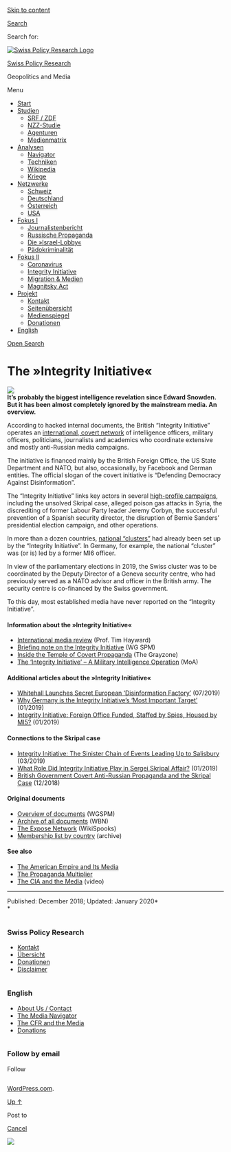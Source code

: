 [Skip to
content](#content)

[](https://swprs.org/)

<div class="cover">

</div>

[Search](#search-container)

<div id="search-container" class="header-search-block bg-graphite hidden">

<span class="screen-reader-text">Search for:</span>

</div>

<div class="header-inner section-inner">

[![Swiss Policy Research
Logo](https://swprs.files.wordpress.com/2020/05/swiss-policy-research-logo-300.png)](https://swprs.org/)

[Swiss Policy Research](https://swprs.org/)

Geopolitics and
    Media

</div>

<div class="navigation section no-padding bg-dark">

Menu

<div class="main-navigation">

  - <span id="menu-item-4374">[Start](https://swprs.org)</span>
  - <span id="menu-item-5941">[Studien](https://swprs.org/srf-propaganda-analyse/)</span>
      - <span id="menu-item-4361">[SRF /
        ZDF](https://swprs.org/srf-propaganda-analyse/)</span>
      - <span id="menu-item-4359">[NZZ-Studie](https://swprs.org/die-nzz-studie/)</span>
      - <span id="menu-item-4373">[Agenturen](https://swprs.org/der-propaganda-multiplikator/)</span>
      - <span id="menu-item-7978">[Medienmatrix](https://swprs.org/die-propaganda-matrix/)</span>
  - <span id="menu-item-9423">[Analysen](https://swprs.org/medien-navigator/)</span>
      - <span id="menu-item-9414">[Navigator](https://swprs.org/medien-navigator/)</span>
      - <span id="menu-item-8524">[Techniken](https://swprs.org/der-propaganda-schluessel/)</span>
      - <span id="menu-item-10908">[Wikipedia](https://swprs.org/propaganda-in-der-wikipedia/)</span>
      - <span id="menu-item-9920">[Kriege](https://swprs.org/logik-imperialer-kriege/)</span>
  - <span id="menu-item-4362">[Netzwerke](https://swprs.org/netzwerk-medien-schweiz/)</span>
      - <span id="menu-item-6283">[Schweiz](https://swprs.org/netzwerk-medien-schweiz/)</span>
      - <span id="menu-item-7215">[Deutschland](https://swprs.org/netzwerk-medien-deutschland/)</span>
      - <span id="menu-item-17401">[Österreich](https://swprs.org/medien-in-oesterreich/)</span>
      - <span id="menu-item-7216">[USA](https://swprs.org/das-american-empire-und-seine-medien/)</span>
  - <span id="menu-item-9228">[Fokus
    I](https://swprs.org/bericht-eines-journalisten/)</span>
      - <span id="menu-item-12119">[Journalistenbericht](https://swprs.org/bericht-eines-journalisten/)</span>
      - <span id="menu-item-12117">[Russische
        Propaganda](https://swprs.org/russische-propaganda/)</span>
      - <span id="menu-item-12118">[Die
        »Israel-Lobby«](https://swprs.org/die-israel-lobby-fakten-und-mythen/)</span>
      - <span id="menu-item-13505">[Pädokriminalität](https://swprs.org/geopolitik-und-paedokriminalitaet/)</span>
  - <span id="menu-item-17258">[Fokus
    II](https://swprs.org/migration-und-medien/)</span>
      - <span id="menu-item-32838">[Coronavirus](https://swprs.org/covid-19-hinweis-ii/)</span>
      - <span id="menu-item-12939">[Integrity
        Initiative](https://swprs.org/die-integrity-initiative/)</span>
      - <span id="menu-item-17290">[Migration &
        Medien](https://swprs.org/migration-und-medien/)</span>
      - <span id="menu-item-17291">[Magnitsky
        Act](https://swprs.org/der-fall-magnitsky/)</span>
  - <span id="menu-item-21964">[Projekt](https://swprs.org/kontakt/)</span>
      - <span id="menu-item-8525">[Kontakt](https://swprs.org/kontakt/)</span>
      - <span id="menu-item-10193">[Seitenübersicht](https://swprs.org/uebersicht/)</span>
      - <span id="menu-item-8637">[Medienspiegel](https://swprs.org/medienspiegel/)</span>
      - <span id="menu-item-33287">[Donationen](https://swprs.org/donationen/)</span>
  - <span id="menu-item-14415">[English](https://swprs.org/contact/)</span>

</div>

[Open Search](#)

</div>

<div class="wrapper section medium-padding">

<div class="section-inner clear" data-role="main">

<div id="content" class="content clear center">

# The »Integrity Initiative«

<div class="post-content clear">

![](https://swprs.files.wordpress.com/2018/12/ii2.png?w=736)  
**It’s probably the biggest intelligence revelation since Edward
Snowden. But it has been almost completely ignored by the mainstream
media. An overview.**

According to hacked internal documents, the British “Integrity
Initiative” operates an [international, covert
network](https://thegrayzone.com/2018/12/17/inside-the-temple-of-covert-propaganda-the-integrity-initiative-and-the-uks-scandalous-information-war/)
of intelligence officers, military officers, politicians, journalists
and academics who coordinate extensive and mostly anti-Russian media
campaigns.

The initiative is financed mainly by the British Foreign Office, the US
State Department and NATO, but also, occasionally, by Facebook and
German entities. The official slogan of the covert initiative is
“Defending Democracy Against Disinformation”.

The “Integrity Initiative” links key actors in several [high-profile
campaigns](http://syriapropagandamedia.org/working-papers/briefing-note-on-the-integrity-initiative),
including the unsolved Skripal case, alleged poison gas attacks in
Syria, the discrediting of former Labour Party leader Jeremy Corbyn, the
successful prevention of a Spanish security director, the disruption of
Bernie Sanders’ presidential election campaign, and other operations.

In more than a dozen countries, [national
“clusters”](https://www.pdf-archive.com/2018/11/02/xcountry/xcountry.pdf)
had already been set up by the “Integrity Initiative”. In Germany, for
example, the national “cluster” was (or is) led by a former MI6 officer.

In view of the parliamentary elections in 2019, the Swiss cluster was to
be coordinated by the Deputy Director of a Geneva security centre, who
had previously served as a NATO advisor and officer in the British army.
The security centre is co-financed by the Swiss government.

To this day, most established media have never reported on the
“Integrity Initiative”.

#### Information about the »Integrity Initiative«

  - [International media
    review](https://timhayward.wordpress.com/2018/12/15/integrity-grasping-the-initiative)
    (Prof. Tim Hayward)
  - [Briefing note on the Integrity
    Initiative](http://syriapropagandamedia.org/working-papers/briefing-note-on-the-integrity-initiative)
    (WG SPM)
  - [Inside the Temple of Covert
    Propaganda](https://thegrayzone.com/2018/12/17/inside-the-temple-of-covert-propaganda-the-integrity-initiative-and-the-uks-scandalous-information-war/)
    (The Grayzone)
  - [The ‘Integrity Initiative’ – A Military Intelligence
    Operation](https://www.moonofalabama.org/2018/12/the-strange-mind-of-christopher-nigel-donnelly.html)
    (MoA)

#### Additional articles about the »Integrity Initiative«

  - [Whitehall Launches Secret European ‘Disinformation
    Factory’](https://medium.com/@KitKlarenberg/integrity-initiative-in-hiding-whitehall-launches-secret-european-disinformation-factory-757bdb05cb2)
    (07/2019)
  - [Why Germany is the Integrity Initiative’s ‘Most Important
    Target’](https://medium.com/@KitKlarenberg/damaging-ties-why-germany-is-the-integrity-initiatives-most-important-target-10cc7d1ecb42)
    (01/2019)
  - [Integrity Initiative: Foreign Office Funded, Staffed by Spies,
    Housed by
    MI5?](https://medium.com/@KitKlarenberg/integrity-initiative-foreign-office-funded-staffed-by-spies-housed-by-mi5-aca31eda86ba)
    (01/2019)

#### Connections to the Skripal case

  - [Integrity Initiative: The Sinister Chain of Events Leading Up to
    Salisbury](https://sputniknews.com/world/201903041072947977-skripal-integrity-initiative-statecraft/)
    (03/2019)
  - [What Role Did Integrity Initiative Play in Sergei Skripal
    Affair?](https://sputniknews.com/europe/201901041071225427-skripal-integrity-initiative-miller/)
    (01/2019)
  - [British Government Covert Anti-Russian Propaganda and the Skripal
    Case](https://www.craigmurray.org.uk/archives/2018/12/british-government-covert-anti-russian-propaganda-and-the-skripal-case/)
    (12/2018)

#### Original documents

  - [Overview of
    documents](http://syriapropagandamedia.org/working-papers/briefing-note-on-the-integrity-initiative#acknowledgements)
    (WGSPM)
  - [Archive of all
    documents](https://williambowlesnet.files.wordpress.com/2018/12/IntegrityInitiative.zip)
    (WBN)
  - [The Expose Network](https://wikispooks.com/wiki/EXPOSE_Network)
    (WikiSpooks)
  - [Membership list by
    country](https://www.pdf-archive.com/2018/11/02/xcountry/xcountry.pdf)
    (archive)

#### See also

  - [The American Empire and Its
    Media](https://swprs.org/the-american-empire-and-its-media/)
  - [The Propaganda
    Multiplier](https://swprs.org/the-propaganda-multiplier/)
  - [The CIA and the
    Media](https://swprs.org/video-the-cia-and-the-media/) (video)

-----

Published: December 2018; Updated: January
    2020*  
*

</div>

</div>

</div>

</div>

<div id="footer" class="footer bg-graphite">

<div class="section-inner row clear" data-role="complementary">

<div class="column column-1 one-third medium-padding">

<div class="widgets">

<div id="nav_menu-3" class="widget widget_nav_menu">

<div class="widget-content clear">

### Swiss Policy Research

<div class="menu-allgemein-container">

  - <span id="menu-item-251">[Kontakt](https://swprs.org/kontakt/)</span>
  - <span id="menu-item-33090">[Übersicht](https://swprs.org/uebersicht/)</span>
  - <span id="menu-item-33286">[Donationen](https://swprs.org/donationen/)</span>
  - <span id="menu-item-15372">[Disclaimer](https://swprs.org/disclaimer/)</span>

</div>

</div>

</div>

</div>

</div>

<div class="column column-2 one-third medium-padding">

<div class="widgets">

<div id="nav_menu-4" class="widget widget_nav_menu">

<div class="widget-content clear">

### English

<div class="menu-english-container">

  - <span id="menu-item-20017">[About Us /
    Contact](https://swprs.org/contact/)</span>
  - <span id="menu-item-20015">[The Media
    Navigator](https://swprs.org/media-navigator/)</span>
  - <span id="menu-item-20016">[The CFR and the
    Media](https://swprs.org/the-american-empire-and-its-media/)</span>
  - <span id="menu-item-33285">[Donations](https://swprs.org/donations/)</span>

</div>

</div>

</div>

</div>

</div>

<div class="column column-3 one-third medium-padding">

<div class="widgets">

<div id="blog_subscription-4" class="widget widget_blog_subscription jetpack_subscription_widget">

<div class="widget-content clear">

### Follow by email

Follow

</div>

</div>

</div>

</div>

</div>

</div>

<div class="credits section bg-dark small-padding">

<div class="credits-inner section-inner clear">

[WordPress.com](https://wordpress.com/?ref=footer_custom_com).

[Up ↑](# "To the top")

</div>

</div>

<div style="display:none">

</div>

<div id="carousel-reblog-box">

Post to

<div class="submit">

<span class="canceltext">[Cancel](#)</span>

</div>

<div class="arrow">

</div>

</div>

![](https://pixel.wp.com/b.gif?v=noscript)
